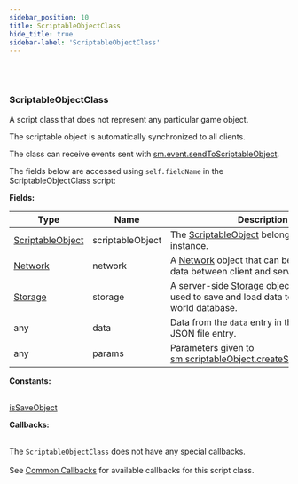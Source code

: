```yaml
---
sidebar_position: 10
title: ScriptableObjectClass
hide_title: true
sidebar-label: 'ScriptableObjectClass'
---
```


<br></br>

### ScriptableObjectClass
A script class that does not represent any particular game object.

The scriptable object is automatically synchronized to all clients.

The class can receive events sent with [sm.event.sendToScriptableObject](/docs/Game-Script-Environment/Static-Functions/sm.event#sendtoscriptableobject).

The fields below are accessed using <code>self.fieldName</code> in the ScriptableObjectClass script:

<strong>Fields:</strong>

| Type        | Name           | Description |
| ----------- | -----------    | ----------- |
| [ScriptableObject](/docs/Game-Script-Environment/Userdata/ScriptableObject) | scriptableObject | The [ScriptableObject](/docs/Game-Script-Environment/Userdata/ScriptableObject) belonging to this class instance. |
| [Network](/docs/Game-Script-Environment/Userdata/Network) | network | A [Network](/docs/Game-Script-Environment/Userdata/Network) object that can be used to send data between client and server. |
| [Storage](/docs/Game-Script-Environment/Userdata/Storage) | storage | A server-side [Storage](/docs/Game-Script-Environment/Userdata/Storage) object that can be used to save and load data to/from the world database. |
| any | data | Data from the <code>data</code> entry in the object's JSON file entry. |
| any | params | Parameters given to [sm.scriptableObject.createScriptableObject](/docs/Game-Script-Environment/Static-Functions/sm.scriptableObject#createscriptableobject). |

<strong>Constants:</strong> <br></br>

[isSaveObject](/docs/Game-Script-Environment/Constants#scriptableobjectclass)

<strong>Callbacks:</strong> <br></br>

The <code>ScriptableObjectClass</code> does not have any special callbacks. <br></br>
See [Common Callbacks](/docs/Game-Script-Environment/Classes/CommonCallbacks) for available callbacks for this script class.
